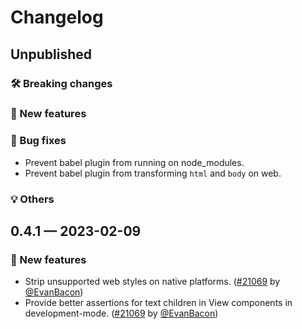 # Changelog

## Unpublished

### 🛠 Breaking changes

### 🎉 New features

### 🐛 Bug fixes

- Prevent babel plugin from running on node_modules.
- Prevent babel plugin from transforming `html` and `body` on web.

### 💡 Others

## 0.4.1 — 2023-02-09

### 🎉 New features

- Strip unsupported web styles on native platforms. ([#21069](https://github.com/expo/expo/pull/21069) by [@EvanBacon](https://github.com/EvanBacon))
- Provide better assertions for text children in View components in development-mode. ([#21069](https://github.com/expo/expo/pull/21069) by [@EvanBacon](https://github.com/EvanBacon))
